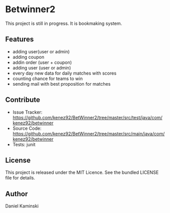 # Betwinner2

This project is still in progress. It is bookmaking system.

## Features

* adding user(user or admin)
* adding coupon
* addin order (user + coupon)
* adding user (user or admin)
* every day new data for daily matches with scores
* counting chance for teams to win
* sending mail with best proposition for matches

## Contribute

* Issue Tracker: https://github.com/kenez92/BetWinner2/tree/master/src/test/java/com/kenez92/betwinner
* Source Code: https://github.com/kenez92/BetWinner2/tree/master/src/main/java/com/kenez92/betwinner
* Tests: junit

## License

This project is released under the MIT Licence. See the bundled LICENSE file for details.

## Author

Daniel Kaminski
